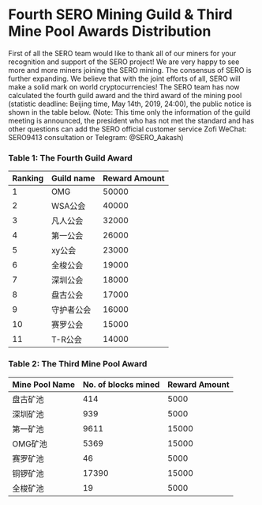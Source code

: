 # Fourth SERO Mining Guild & Third Mine Pool Awards Distribution

First of all the SERO team would like to thank all of our miners for your recognition and support of the SERO project! We are very happy to see more and more miners joining the SERO mining. The consensus of SERO is further expanding. We believe that with the joint efforts of all, SERO will make a solid mark on world cryptocurrencies!
The SERO team has now calculated the fourth guild award and the third award of the mining pool (statistic deadline: Beijing time, May 14th, 2019, 24:00), the public notice is shown in the table below. (Note: This time only the information of the guild meeting is announced, the president who has not met the standard and has other questions can add the SERO official customer service Zofi WeChat: SERO9413 consultation or Telegram: @SERO_Aakash)


### Table 1: The Fourth Guild Award

|Ranking|Guild name|Reward Amount|
|--|--|--|
|1|OMG|50000|
|2|WSA公会|40000|
|3|凡人公会|32000|
|4|第一公会|26000|
|5|xy公会|23000|
|6|全梭公会|19000|
|7|深圳公会|18000|
|8|盘古公会|17000|
|9|守护者公会|16000|
|10|赛罗公会|15000|
|11|T-R公会|14000|

### Table 2: The Third Mine Pool Award

|Mine Pool Name|No. of blocks mined|Reward Amount|
|--|--|--|
|盘古矿池|414|5000|
|深圳矿池|939|5000|
|第一矿池|9611|15000|
|OMG矿池|5369|15000|
|赛罗矿池|46|5000|
|铜锣矿池|17390|15000|
|全梭矿池|19|5000|
